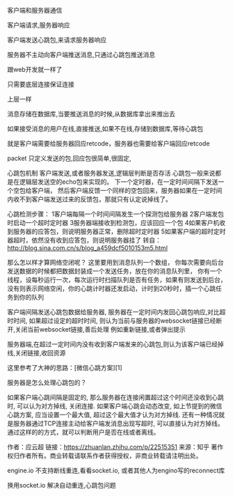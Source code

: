 客户端和服务器通信

客户端请求,服务器响应

客户端发送心跳包,来请求服务器响应

服务器不主动向客户端推送消息,只通过心跳包推送消息

跟web开发就一样了

只需要底层连接保证连接

上层一样

消息存储在数据库,当要推送消息的时候,从数据库拿出来推出去


如果接受消息的用户在线,直接推送,如果不在线,存储到数据库,等待心跳包


就是客户端需要给服务器回应retcode，服务器也需要给客户端回应retcode

packet 只定义发送的包,回应包很简单,很固定,

心跳包机制
客户端发送,或者服务器发送,逻辑层判断是否存活
心跳包一般来说都是在逻辑层发送空的echo包来实现的。
下一个定时器，在一定时间间隔下发送一个空包给客户端，
然后客户端反馈一个同样的空包回来，服务器如果在一定时间内收不到客户端发送过来的反馈包，那就只有认定说掉线了。

心跳检测步骤：
1客户端每隔一个时间间隔发生一个探测包给服务器
2客户端发包时启动一个超时定时器
3服务器端接收到检测包，应该回应一个包
4如果客户机收到服务器的应答包，则说明服务器正常，删除超时定时器
5如果客户端的超时定时器超时，依然没有收到应答包，则说明服务器挂了
转自：http://blog.sina.com.cn/s/blog_a459dcf5010153m5.html

那么怎以样才算网络空闭呢？
这里要用到消息队列一个数组， 
你每次需要向后台发送数据的时候都把数据封装成一个发送任务，放在你的消息队列里，
你有一个线程，设每秒运行一次，每次运行时扫描队列是否有任务，如果有则发送到后台，
没有则表示网络空闲，你的心跳计时器还发启动，计时到20秒时，插一个心跳任务到你的队列






客户端间隔发送心跳包数据给服务器, 服务器在一定时间内发回心跳包响应,对比超时时间,
如果超过设定的超时时间, 则认为当前与服务器的websocket链接已经断开,关闭当前websocket链接,善后处理
例如重新链接,或者弹出提示

服务器端,在超过一定时间内没有收到客户端发来的心跳包,则认为该客户端已经掉线,关闭链接,收回资源

这里参考了大神的思路：[微信心跳方案][1]

服务器是怎么处理心跳包的？

如果客户端心跳间隔是固定的, 那么服务器在连接闲置超过这个时间还没收到心跳时, 可以认为对方掉线, 关闭连接. 如果客户端心跳会动态改变, 如上节提到的微信心跳方案, 应当设置一个最大值, 超过这个最大值才认为对方掉线. 还有一种情况就是服务器通过TCP连接主动给客户端发消息出现写超时, 可以直接认为对方掉线。通过这样的的方式，就可以判断用户是否在线或者离线。

作者：应云超
链接：https://zhuanlan.zhihu.com/p/22515351
来源：知乎
著作权归作者所有。商业转载请联系作者获得授权，非商业转载请注明出处。






engine.io 不支持断线重连,看看socket.io, 或者其他人为engino写的reconnect库

换用socket.io 解决自动重连,心跳包问题